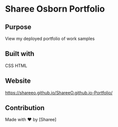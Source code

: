 # Sharee Osborn Portfolio

## Purpose
View my deployed portfolio of work samples

## Built with
CSS
HTML

## Website
https://shareeo.github.io/ShareeO.github.io-Portfolio/

## Contribution
Made with ❤️ by [Sharee]